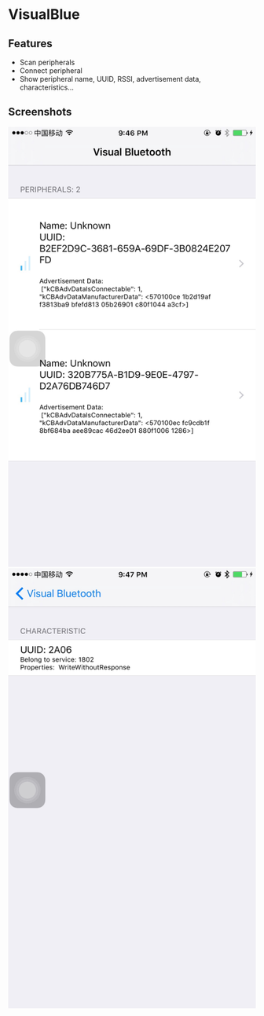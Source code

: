 # VisualBlue

## Features
- Scan peripherals 
- Connect peripheral
- Show peripheral name, UUID, RSSI, advertisement data, characteristics...

## Screenshots
![](https://github.com/sheepy1/VisualBlue/raw/master/screenshots/IMG_0835.jpg)
![](https://github.com/sheepy1/VisualBlue/raw/master/screenshots/IMG_0836.jpg)
